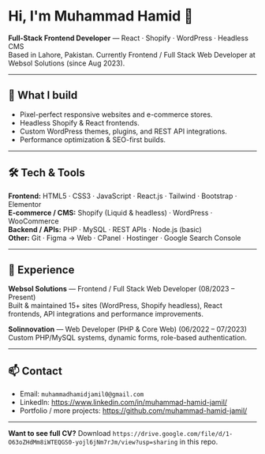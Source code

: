 # Hi, I'm Muhammad Hamid 👋
**Full-Stack Frontend Developer** — React · Shopify · WordPress · Headless CMS  
Based in Lahore, Pakistan. Currently Frontend / Full Stack Web Developer at Websol Solutions (since Aug 2023). 

---

## 🔭 What I build
- Pixel-perfect responsive websites and e-commerce stores.
- Headless Shopify & React frontends.
- Custom WordPress themes, plugins, and REST API integrations.
- Performance optimization & SEO-first builds.

---

## 🛠️ Tech & Tools
**Frontend:** HTML5 · CSS3 · JavaScript · React.js · Tailwind · Bootstrap · Elementor  
**E-commerce / CMS:** Shopify (Liquid & headless) · WordPress · WooCommerce  
**Backend / APIs:** PHP · MySQL · REST APIs · Node.js (basic)  
**Other:** Git · Figma → Web · CPanel · Hostinger · Google Search Console

---

## 💼 Experience
**Websol Solutions** — Frontend / Full Stack Web Developer (08/2023 – Present)  
Built & maintained 15+ sites (WordPress, Shopify headless), React frontends, API integrations and performance improvements. 

**Solinnovation** — Web Developer (PHP & Core Web) (06/2022 – 07/2023)  
Custom PHP/MySQL systems, dynamic forms, role-based authentication. 

---

## 📫 Contact
- Email: `muhammadhamidjamil0@gmail.com`  
- LinkedIn: https://www.linkedin.com/in/muhammad-hamid-jamil/   
- Portfolio / more projects: https://github.com/muhammad-hamid-jamil/

---


**Want to see full CV?** Download `https://drive.google.com/file/d/1-O63oZHdMm8iWTEQGS0-yojl6jNm7rJm/view?usp=sharing` in this repo.
